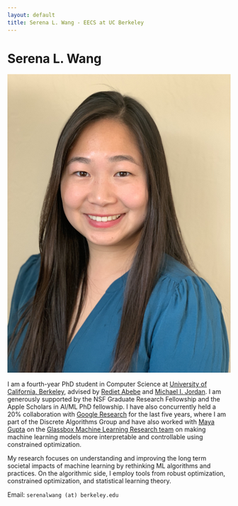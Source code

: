 ```yaml
---
layout: default
title: Serena L. Wang - EECS at UC Berkeley
---
```

	
	
# Serena L. Wang 

<img src="img/serena.jpg" alt="Photo" class="rightside_image">

I am a fourth-year PhD student in Computer Science at [University of California, Berkeley](https://eecs.berkeley.edu/), advised by [Rediet Abebe](https://www.redietabebe.com/) and [Michael I. Jordan](https://people.eecs.berkeley.edu/~jordan/). I am generously supported by the NSF Graduate Research Fellowship and the Apple Scholars in AI/ML PhD fellowship. I have also concurrently held a 20% collaboration with [Google Research](https://research.google/people/SerenaLutongWang/) for the last five years, where I am part of the Discrete Algorithms Group and have also worked with [Maya Gupta](https://mayagupta.org/) on the [Glassbox Machine Learning Research team](https://www.technologyreview.com/2015/11/05/165175/google-tries-to-make-machine-learning-a-little-more-human/) on making machine learning models more interpretable and controllable using constrained optimization.

My research focuses on understanding and improving the long term societal impacts of machine learning by rethinking ML algorithms and practices. On the algorithmic side, I employ tools from robust optimization, constrained optimization, and statistical learning theory.
			
Email: `serenalwang (at) berkeley.edu`


